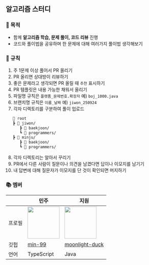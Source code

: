 ## 알고리즘 스터디

### 🎯 목적
- 함께 **알고리즘 학습, 문제 풀이, 코드 리뷰** 진행
- 코드와 풀이법을 공유하며 한 문제에 대해 여러가지 풀이법 생각해보기

### 📌 규칙
1. 주 1문제 이상 풀어서 PR 올리기
2. PR 올리면 상대방이 리뷰하기
3. 좋은 문제라고 생각되면 PR 올릴 때 `추천` 표시하기
4. PR 템플릿은 내용 가능한 채워서 올리기
5. 파일명 규칙은 `플랫폼_문제번호.확장자` 예) `boj_1000.java`
6. 브랜치명 규칙은 `이름_날짜` 예) `jiwon_250924`
7. 각자 디렉토리를 구분하여 풀이 업로드
```markdown
   📂 root
   ┣ 📂 jiwon/ 
      ┣ 📂 baekjoon/
      ┗ 📂 programmers/
   ┣ 📂 minju/
      ┣ 📂 baekjoon/
      ┗ 📂 programmers/
```
8. 각자 디렉토리는 알아서 꾸리기
9. PR에서 다른 사람이 질문이나 의견을 남겼다면 답이나 이모지를 남기기
10. 내 답변에 대해 질문자가 이모지를 단 것이 확인되면 머지하기

### 📚 멤버
|  | 민주 | 지원                                                              |
|----|------|-----------------------------------------------------------------|
| 프로필 | <img src="https://github.com/min-99.png" width="100" /> | <img src="https://github.com/moonlight-duck.png" width="100" /> |
| 깃헙 | [min-99](https://github.com/min-99) | [moonlight-duck](https://github.com/moonlight-duck)           |
| 언어 | TypeScript | Java                                                            |
